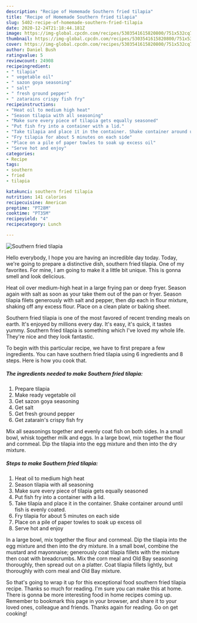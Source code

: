 ```yaml
---
description: "Recipe of Homemade Southern fried tilapia"
title: "Recipe of Homemade Southern fried tilapia"
slug: 5402-recipe-of-homemade-southern-fried-tilapia
date: 2020-12-24T21:18:44.181Z
image: https://img-global.cpcdn.com/recipes/5303541615820800/751x532cq70/southern-fried-tilapia-recipe-main-photo.jpg
thumbnail: https://img-global.cpcdn.com/recipes/5303541615820800/751x532cq70/southern-fried-tilapia-recipe-main-photo.jpg
cover: https://img-global.cpcdn.com/recipes/5303541615820800/751x532cq70/southern-fried-tilapia-recipe-main-photo.jpg
author: Daniel Bush
ratingvalue: 5
reviewcount: 24908
recipeingredient:
- " tilapia"
- " vegetable oil"
- " sazon goya seasoning"
- " salt"
- " fresh ground pepper"
- " zatarains crispy fish fry"
recipeinstructions:
- "Heat oil to medium high heat"
- "Season tilapia with all seasoning"
- "Make sure every piece of tilapia gets equally seasoned"
- "Put fish fry into a container with a lid."
- "Take tilapia and place it in the container. Shake container around until fish is evenly coated."
- "Fry tilapia for about 5 minutes on each side"
- "Place on a pile of paper towles to soak up excess oil"
- "Serve hot and enjoy"
categories:
- Recipe
tags:
- southern
- fried
- tilapia

katakunci: southern fried tilapia 
nutrition: 141 calories
recipecuisine: American
preptime: "PT28M"
cooktime: "PT35M"
recipeyield: "4"
recipecategory: Lunch

---
```



![Southern fried tilapia](https://img-global.cpcdn.com/recipes/5303541615820800/751x532cq70/southern-fried-tilapia-recipe-main-photo.jpg)

Hello everybody, I hope you are having an incredible day today. Today, we're going to prepare a distinctive dish, southern fried tilapia. One of my favorites. For mine, I am going to make it a little bit unique. This is gonna smell and look delicious.

Heat oil over medium-high heat in a large frying pan or deep fryer. Season again with salt as soon as your take them out of the pan or fryer. Season tilapia filets generously with salt and pepper, then dip each in flour mixture, shaking off any excess flour. Place on a clean plate or baking sheet.

Southern fried tilapia is one of the most favored of recent trending meals on earth. It's enjoyed by millions every day. It's easy, it's quick, it tastes yummy. Southern fried tilapia is something which I've loved my whole life. They're nice and they look fantastic.


To begin with this particular recipe, we have to first prepare a few ingredients. You can have southern fried tilapia using 6 ingredients and 8 steps. Here is how you cook that.

<!--inarticleads1-->

##### The ingredients needed to make Southern fried tilapia:

1. Prepare  tilapia
1. Make ready  vegetable oil
1. Get  sazon goya seasoning
1. Get  salt
1. Get  fresh ground pepper
1. Get  zatarain&#39;s crispy fish fry


Mix all seasonings together and evenly coat fish on both sides. In a small bowl, whisk together milk and eggs. In a large bowl, mix together the flour and cornmeal. Dip the tilapia into the egg mixture and then into the dry mixture. 

<!--inarticleads2-->

##### Steps to make Southern fried tilapia:

1. Heat oil to medium high heat
1. Season tilapia with all seasoning
1. Make sure every piece of tilapia gets equally seasoned
1. Put fish fry into a container with a lid.
1. Take tilapia and place it in the container. Shake container around until fish is evenly coated.
1. Fry tilapia for about 5 minutes on each side
1. Place on a pile of paper towles to soak up excess oil
1. Serve hot and enjoy


In a large bowl, mix together the flour and cornmeal. Dip the tilapia into the egg mixture and then into the dry mixture. In a small bowl, combine the mustard and mayonnaise; generously coat tilapia fillets with the mixture then coat with breadcrumbs. Mix the corn meal and Old Bay seasoning thoroughly, then spread out on a platter. Coat tilapia fillets lightly, but thoroughly with corn meal and Old Bay mixture. 

So that's going to wrap it up for this exceptional food southern fried tilapia recipe. Thanks so much for reading. I'm sure you can make this at home. There is gonna be more interesting food in home recipes coming up. Remember to bookmark this page in your browser, and share it to your loved ones, colleague and friends. Thanks again for reading. Go on get cooking!
